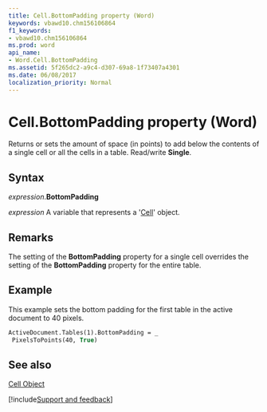 ```yaml
---
title: Cell.BottomPadding property (Word)
keywords: vbawd10.chm156106864
f1_keywords:
- vbawd10.chm156106864
ms.prod: word
api_name:
- Word.Cell.BottomPadding
ms.assetid: 5f265dc2-a9c4-d307-69a8-1f73407a4301
ms.date: 06/08/2017
localization_priority: Normal
---
```



# Cell.BottomPadding property (Word)

Returns or sets the amount of space (in points) to add below the contents of a single cell or all the cells in a table. Read/write  **Single**.


## Syntax

_expression_.**BottomPadding**

_expression_ A variable that represents a '[Cell](Word.Cell.md)' object.


## Remarks

The setting of the  **BottomPadding** property for a single cell overrides the setting of the **BottomPadding** property for the entire table.


## Example

This example sets the bottom padding for the first table in the active document to 40 pixels.


```vb
ActiveDocument.Tables(1).BottomPadding = _ 
 PixelsToPoints(40, True)
```


## See also


[Cell Object](Word.Cell.md)

[!include[Support and feedback](~/includes/feedback-boilerplate.md)]